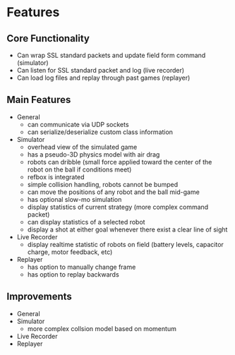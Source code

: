 Features
========

Core Functionality
------------------
+ Can wrap SSL standard packets and update field form command (simulator)
+ Can listen for SSL standard packet and log (live recorder)
+ Can load log files and replay through past games (replayer)

Main Features
-------------
+ General
    + can communicate via UDP sockets
    + can serialize/deserialize custom class information
+ Simulator
    + overhead view of the simulated game
    + has a pseudo-3D physics model with air drag
    + robots can dribble (small force applied toward the center of the robot on the ball if conditions meet)
    + refbox is integrated
    + simple collision handling, robots cannot be bumped
    + can move the positions of any robot and the ball mid-game
    + has optional slow-mo simulation
    + display statistics of current strategy (more complex command packet)
    + can display statistics of a selected robot
    + display a shot at either goal whenever there exist a clear line of sight
+ Live Recorder
    + display realtime statistic of robots on field (battery levels, capacitor charge, motor feedback, etc)
+ Replayer
    + has option to manually change frame
    + has option to replay backwards

Improvements
------------
+ General
+ Simulator
    + more complex collsion model based on momentum
+ Live Recorder
+ Replayer
